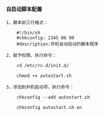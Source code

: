 
#### 自启动脚本配置

	1，脚本前三行格式：
	
		#!/bin/sh
		#chkconfig: 2345 80 90
		#description:开机自动启动的脚本程序
	
	2，赋予权限，执行命令：
	
		cd /etc/rc.d/init.d/
		
		chmod +x autostart.sh
	
	3，添加到开机启动项，执行命令：
	
		chkconfig --add autostart.sh
		
		chkconfig autostart.sh on


